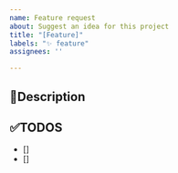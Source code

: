 ```yaml
---
name: Feature request
about: Suggest an idea for this project
title: "[Feature]"
labels: "✨ feature"
assignees: ''

---
```


## 📃Description
> 
>
 

## ✅TODOS
- []
- []
